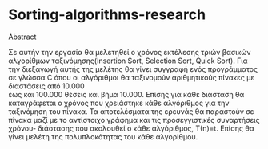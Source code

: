 # Sorting-algorithms-research
Abstract

Σε αυτήν την εργασία θα μελετηθεί ο χρόνος εκτέλεσης τριών βασικών αλγορίθμων ταξινόμησης(Insertion Sort, Selection Sort, Quick Sort). 
Για την διεξαγωγή αυτής της μελέτης θα γίνει συγγραφή ενός προγράμματος σε γλώσσα C όπου οι αλγόριθμοι θα ταξινομούν αριθμητικούς πίνακες με διαστάσεις από 10.000  
έως και 100.000 θέσεις και βήμα 10.000. Επίσης για κάθε διάσταση θα καταγράφεται ο χρόνος που χρειάστηκε κάθε αλγόριθμος για την ταξινόμηση του πίνακα. 
Τα αποτελέσματα της ερευνάς θα παραστούν σε πίνακα μαζί με το αντίστοιχο γράφημα και τις προσεγγιστικές συναρτήσεις χρόνου- διάστασης που ακολουθεί ο κάθε αλγόριθμος, 
Τ(n)=t. Επίσης θα γίνει μελέτη της πολυπλοκότητας του κάθε αλγορίθμου.
